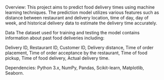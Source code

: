 Overview:
This project aims to predict food delivery times using machine learning techniques. The prediction model utilizes various features such as distance between restaurant and delivery location, time of day, day of week, and historical delivery data to estimate the delivery time accurately.

Data
The dataset used for training and testing the model contains information about past food deliveries including:

Delivery ID,
Restaurant ID,
Customer ID,
Delivery distance,
Time of order placement,
Time of order acceptance by the restaurant,
Time of food pickup,
Time of food delivery,
Actual delivery time.

Dependencies:
Python 3.x,
NumPy,
Pandas,
Scikit-learn,
Matplotlib,
Seaborn.
